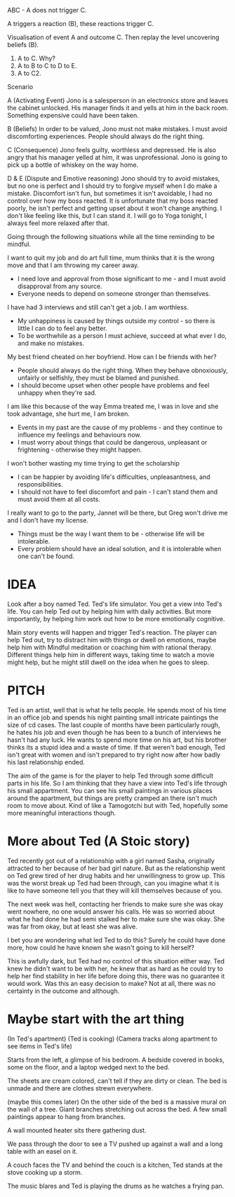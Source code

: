 ABC - A does not trigger C.

A triggers a reaction (B), these reactions trigger C.


Visualisation of event A and outcome C. Then replay the level uncovering beliefs (B).


1. A to C. Why?
2. A to B to C to D to E.
3. A to C2.

Scenario

A (Activating Event)
Jono is a salesperson in an electronics store and leaves the cabinet unlocked. His manager finds it and yells at him in the back room. Something expensive could have been taken.

B (Beliefs)
In order to be valued, Jono must not make mistakes. I must avoid discomforting experiences. People should always do the right thing.

C (Consequence)
Jono feels guilty, worthless and depressed. He is also angry that his manager yelled at him, it was unprofessional. Jono is going to pick up a bottle of whiskey on the way home.

D & E (Dispute and Emotive reasoning)
Jono should try to avoid mistakes, but no one is perfect and I should try to forgive myself when I do make a mistake. Discomfort isn't fun, but sometimes it isn't avoidable, I had no control over how my boss reacted. It is unfortunate that my boss reacted poorly, he isn't perfect and getting upset about it won't change anything. I don't like feeling like this, but I can stand it. I will go to Yoga tonight, I always feel more relaxed after that.

Going through the following situations while all the time reminding to be mindful.

I want to quit my job and do art full time, mum thinks that it is the wrong move and that I am throwing my career away.
* I need love and approval from those significant to me - and I must avoid disapproval from any source.
* Everyone needs to depend on someone stronger than themselves.

I have had 3 interviews and still can't get a job. I am worthless.
* My unhappiness is caused by things outside my control - so there is little I can do to feel any better.
* To be worthwhile as a person I must achieve, succeed at what ever I do, and make no mistakes.

My best friend cheated on her boyfriend. How can I be friends with her?
* People should always do the right thing. When they behave obnoxiously, unfairly or selfishly, they must be blamed and punished.
* I should become upset when other people have problems and feel unhappy when they're sad.

I am like this because of the way Emma treated me, I was in love and she took advantage, she hurt me, I am broken.
* Events in my past are the cause of my problems - and they continue to influence my feelings and behaviours now.
* I must worry about things that could be dangerous, unpleasant or frightening - otherwise they might happen.

I won't bother wasting my time trying to get the scholarship
* I can be happier by avoiding life's difficulties, unpleasantness, and responsibilities.
* I should not have to feel discomfort and pain - I can't stand them and must avoid them at all costs.

I really want to go to the party, Jannet will be there, but Greg won't drive me and I don't have my license.
* Things must be the way I want them to be - otherwise life will be intolerable.
* Every problem should have an ideal solution, and it is intolerable when one can't be found.

# IDEA

Look after a boy named Ted. Ted's life simulator. You get a view into Ted's life. You can help Ted out by helping him with daily activities. But more importantly, by helping him work out how to be more emotionally cognitive.

Main story events will happen and trigger Ted's reaction. The player can help Ted out, try to distract him with things or dwell on emotions, maybe help him with Mindful meditation or coaching him with rational therapy. Different things help him in different ways, taking time to watch a movie might help, but he might still dwell on the idea when he goes to sleep.

# PITCH

Ted is an artist, well that is what he tells people. He spends most of his time in an office job and spends his night painting small intricate paintings the size of cd cases. The last couple of months have been particularly rough, he hates his job and even though he has been to a bunch of interviews he hasn't had any luck. He wants to spend more time on his art, but his brother thinks its a stupid idea and a waste of time. If that weren't bad enough, Ted isn't great with women and isn't prepared to try right now after how badly his last relationship ended.

The aim of the game is for the player to help Ted through some difficult parts in his life. So I am thinking that they have a view into Ted's life through his small appartment. You can see his small paintings in various places around the apartment, but things are pretty cramped an there isn't much room to move about. Kind of like a Tamogotchi but with Ted, hopefully some more meaningful interactions though.

# More about Ted (A Stoic story)

Ted recently got out of a relationship with a girl named Sasha, originally attracted to her because of her bad girl nature. But as the relationship went on Ted grew tired of her drug habits and her unwillingness to grow up. This was the worst break up Ted had been through, can you imagine what it is like to have someone tell you that they will kill themselves because of you.

The next week was hell, contacting her friends to make sure she was okay went nowhere, no one would answer his calls. He was so worried about what he had done he had semi stalked her to make sure she was okay. She was far from okay, but at least she was alive.

I bet you are wondering what led Ted to do this? Surely he could have done more, how could he have known she wasn't going to kill herself?

This is awfully dark, but Ted had no control of this situation either way. Ted knew he didn't want to be with her, he knew that as hard as he could try to help her find stability in her life before doing this, there was no guarantee it would work. Was this an easy decision to make? Not at all, there was no certainty in the outcome and although.

# Maybe start with the art thing

(In Ted's apartment) (Ted is cooking) (Camera tracks along apartment to see items in Ted's life)

Starts from the left, a glimpse of his bedroom. A bedside covered in books, some on the floor, and a laptop wedged next to the bed.

The sheets are cream colored, can't tell if they are dirty or clean. The bed is unmade and there are clothes strewn everywhere.

(maybe this comes later) On the other side of the bed is a massive mural on the wall of a tree. Giant branches stretching out across the bed. A few small paintings appear to hang from branches.

A wall mounted heater sits there gathering dust.

We pass through the door to see a TV pushed up against a wall and a long table with an easel on it.

A couch faces the TV and behind the couch is a kitchen, Ted stands at the stove cooking up a storm.

The music blares and Ted is playing the drums as he watches a frying pan.
